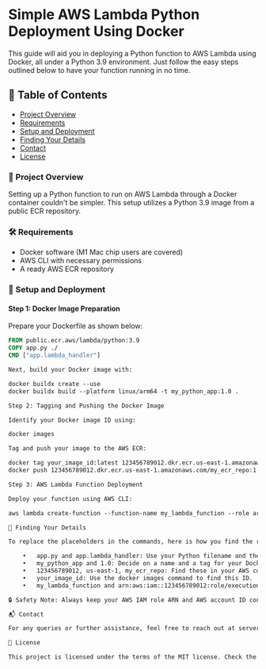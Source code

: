 # **Simple AWS Lambda Python Deployment Using Docker**

This guide will aid you in deploying a Python function to AWS Lambda using Docker, all under a Python 3.9 environment. Just follow the easy steps outlined below to have your function running in no time.

## **📝 Table of Contents**
- [Project Overview](#project-overview)
- [Requirements](#requirements)
- [Setup and Deployment](#setup-and-deployment)
- [Finding Your Details](#finding-your-details)
- [Contact](#contact)
- [License](#license)

### **🌟 Project Overview**

Setting up a Python function to run on AWS Lambda through a Docker container couldn't be simpler. This setup utilizes a Python 3.9 image from a public ECR repository.

### **🛠 Requirements**
- Docker software (M1 Mac chip users are covered)
- AWS CLI with necessary permissions
- A ready AWS ECR repository

### **🚀 Setup and Deployment**

#### **Step 1: Docker Image Preparation**
   
Prepare your Dockerfile as shown below:

```dockerfile
FROM public.ecr.aws/lambda/python:3.9
COPY app.py ./
CMD ["app.lambda_handler"]

Next, build your Docker image with:

docker buildx create --use
docker buildx build --platform linux/arm64 -t my_python_app:1.0 .

Step 2: Tagging and Pushing the Docker Image

Identify your Docker image ID using:

docker images

Tag and push your image to the AWS ECR:

docker tag your_image_id:latest 123456789012.dkr.ecr.us-east-1.amazonaws.com/my_ecr_repo:1.0
docker push 123456789012.dkr.ecr.us-east-1.amazonaws.com/my_ecr_repo:1.0

Step 3: AWS Lambda Function Deployment

Deploy your function using AWS CLI:

aws lambda create-function --function-name my_lambda_function --role arn:aws:iam::123456789012:role/execution_role --code image-uri=123456789012.dkr.ecr.us-east-1.amazonaws.com/my_ecr_repo:1.0 --package-type Image

🔎 Finding Your Details

To replace the placeholders in the commands, here is how you find the real values:

	•	app.py and app.lambda_handler: Use your Python filename and the function within it that you wish to run.
	•	my_python_app and 1.0: Decide on a name and a tag for your Docker image.
	•	123456789012, us-east-1, my_ecr_repo: Find these in your AWS console; they represent your AWS account ID, region, and the name of your ECR repository.
	•	your_image_id: Use the docker images command to find this ID.
	•	my_lambda_function and arn:aws:iam::123456789012:role/execution_role: Name your AWS Lambda function and find your role ARN in the AWS IAM console.

🔒 Safety Note: Always keep your AWS IAM role ARN and AWS account ID confidential to maintain your project’s security.

📬 Contact

For any queries or further assistance, feel free to reach out at serversorcerer@gmail.com.

📜 License

This project is licensed under the terms of the MIT license. Check the LICENSE file in the repository for more details.

